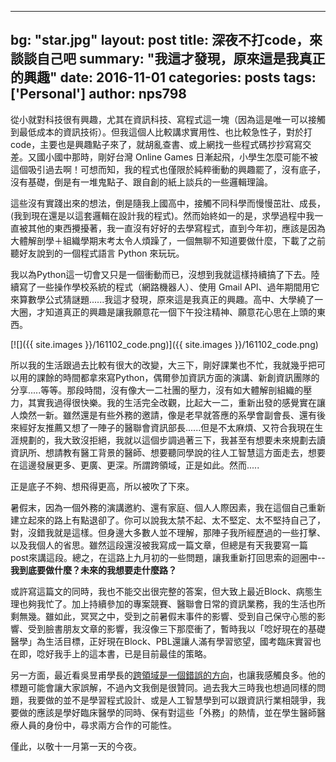 --- 
 bg: "star.jpg" 
 layout: post 
 title: 深夜不打code，來談談自己吧 
 summary: "我這才發現，原來這是我真正的興趣" 
 date: 2016-11-01 
 categories: posts 
 tags: ['Personal'] 
 author: nps798 
 --- 
 
 從小就對科技很有興趣，尤其在資訊科技、寫程式這一塊（因為這是唯一可以接觸到最低成本的資訊技術）。但我這個人比較講求實用性、也比較急性子，對於打code，主要也是興趣點子來了，就胡亂查書、或上網找一些程式碼抄抄寫寫交差。又國小國中那時，剛好台灣 Online Games 日漸起飛，小學生怎麼可能不被這個吸引過去啊！可想而知，我的程式也僅限於純粹衝動的興趣罷了，沒有底子，沒有基礎，倒是有一堆鬼點子、跟自創的紙上談兵的一些邏輯理論。

 這些沒有實踐出來的想法，倒是隨我上國高中，接觸不同科學而慢慢茁壯、成長，(我到現在還是以這套邏輯在設計我的程式)。然而始終如一的是，求學過程中我一直被其他的東西攪擾著，我一直沒有好好的去學寫程式，直到今年初，應該是因為大體解剖學＋組織學期末考太令人煩躁了，一個無聊不知道要做什麼，下載了之前聽好友說到的一個程式語言 Python 來玩玩。

 我以為Python這一切會又只是一個衝動而已，沒想到我就這樣持續搞了下去。陸續寫了一些操作學校系統的程式（網路機器人）、使用 Gmail API、過年期間用它來算數學公式猜謎題......我這才發現，原來這是我真正的興趣。高中、大學繞了一大圈，才知道真正的興趣是讓我願意花一個下午投注精神、願意花心思在上頭的東西。

 [![]({{ site.images }}/161102_code.png)]({{ site.images }}/161102_code.png) 

 所以我的生活跟過去比較有很大的改變，大三下，剛好課業也不忙，我就幾乎把可以用的課餘的時間都拿來寫Python，偶爾參加資訊方面的演講、新創資訊團隊的分享.....等等。那段時間，沒有像大一二社團的壓力，沒有如大體解剖組織的壓力，其實我過得很快樂。我的生活完全改觀，比起大一二，重新出發的感覺實在讓人煥然一新。雖然還是有些外務的邀請，像是老早就答應的系學會副會長、還有後來經好友推薦又想了一陣子的醫聯會資訊部長......但是不太麻煩、又符合我現在生涯規劃的，我大致沒拒絕，我就以這個步調過著三下，我甚至有想要未來規劃去讀資訊所、想請教有醫工背景的醫師、想要聽同學說的往人工智慧這方面走去，想要在這邊發展更多、更廣、更深。所謂跨領域，正是如此。然而.....
 
正是底子不夠、想飛得更高，所以被吹了下來。

暑假末，因為一個外務的演講邀約、還有家庭、個人人際因素，我在這個自己重新建立起來的路上有點退卻了。你可以說我太禁不起、太不堅定、太不堅持自己了，對，沒錯我就是這樣。但身邊大多數人並不理解，那陣子我所經歷過的一些打擊、以及我個人的省思。雖然這段還沒被我寫成一篇文章，但總是有天我要寫一篇post來講這段。總之，在這路上九月初的一些問題，讓我重新打回思索的迴圈中-- **我到底要做什麼？未來的我想要走什麼路？**

或許寫這篇文的同時，我也不能交出很完整的答案，但大致上最近Block、病態生理也夠我忙了。加上持續參加的專案競賽、醫聯會日常的資訊業務，我的生活也所剩無幾。雖如此，冥冥之中，受到之前暑假末事件的影響、受到自己保守心態的影響、受到臉書朋友文章的影響，我沒像三下那麼衝了，暫時我以「唸好現在的基礎醫學」為生活目標，正好現在Block、PBL還讓人滿有學習慾望，國考臨床實習也在即，唸好我手上的這本書，已是目前最佳的策略。

另一方面，最近看吳昱甫學長的[跨領域是一個錯誤的方向](http://yfwu.github.io/thinking/2016/10/30/interdisciplinarity.html)，也讓我感觸良多。他的標題可能會讓大家誤解，不過內文我倒是很贊同。過去我大三時我也想過同樣的問題，我要做的並不是學習程式設計、或是人工智慧學到可以跟資訊行業相競爭，我要做的應該是學好臨床醫學的同時、保有對這些「外務」的熱情，並在學生醫師醫療人員的身份中，尋求兩方合作的可能性。

僅此，以敬十一月第一天的今夜。



 

